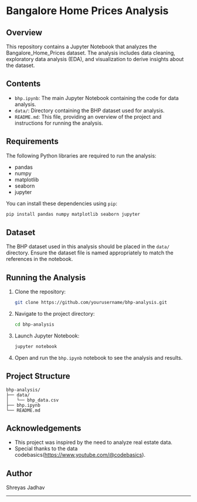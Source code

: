 
# Bangalore Home Prices Analysis

## Overview
This repository contains a Jupyter Notebook that analyzes the Bangalore_Home_Prices dataset. The analysis includes data cleaning, exploratory data analysis (EDA), and visualization to derive insights about the dataset.

## Contents
- `bhp.ipynb`: The main Jupyter Notebook containing the code for data analysis.
- `data/`: Directory containing the BHP dataset used for analysis.
- `README.md`: This file, providing an overview of the project and instructions for running the analysis.

## Requirements
The following Python libraries are required to run the analysis:
- pandas
- numpy
- matplotlib
- seaborn
- jupyter

You can install these dependencies using `pip`:
```bash
pip install pandas numpy matplotlib seaborn jupyter
```

## Dataset
The BHP dataset used in this analysis should be placed in the `data/` directory. Ensure the dataset file is named appropriately to match the references in the notebook.

## Running the Analysis
1. Clone the repository:
    ```bash
    git clone https://github.com/yourusername/bhp-analysis.git
    ```
2. Navigate to the project directory:
    ```bash
    cd bhp-analysis
    ```
3. Launch Jupyter Notebook:
    ```bash
    jupyter notebook
    ```
4. Open and run the `bhp.ipynb` notebook to see the analysis and results.

## Project Structure
```
bhp-analysis/
├── data/
│   └── bhp_data.csv
├── bhp.ipynb
└── README.md
```


## Acknowledgements
- This project was inspired by the need to analyze real estate data.
- Special thanks to the data codebasics(https://www.youtube.com/@codebasics).

## Author
Shreyas Jadhav

---

